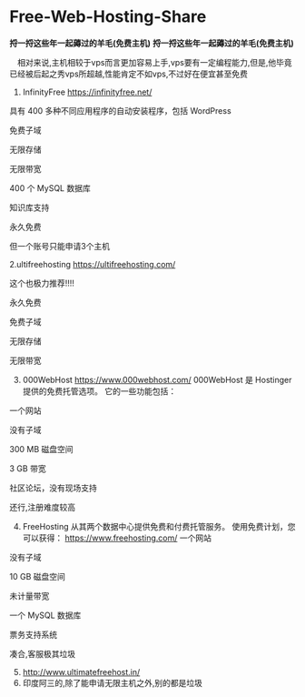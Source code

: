 # Free-Web-Hosting-Share
__捋一捋这些年一起薅过的羊毛(免费主机)__
__捋一捋这些年一起薅过的羊毛(免费主机)__




　相对来说,主机相较于vps而言更加容易上手,vps要有一定编程能力,但是,他毕竟已经被后起之秀vps所超越,性能肯定不如vps,不过好在便宜甚至免费
 
 
 1. InfinityFree
https://infinityfree.net/

具有 400 多种不同应用程序的自动安装程序，包括 WordPress

免费子域

无限存储

无限带宽

400 个 MySQL 数据库

知识库支持

永久免费


但一个账号只能申请3个主机


2.ultifreehosting
https://ultifreehosting.com/

这个也极力推荐!!!!

永久免费

免费子域

无限存储

无限带宽



3. 000WebHost
https://www.000webhost.com/
000WebHost 是 Hostinger 提供的免费托管选项。 它的一些功能包括：

一个网站

没有子域

300 MB 磁盘空间

3 GB 带宽


社区论坛，没有现场支持

还行,注册难度较高


4. FreeHosting 从其两个数据中心提供免费和付费托管服务。 使用免费计划，您可以获得：
https://www.freehosting.com/
一个网站

没有子域

10 GB 磁盘空间

未计量带宽

一个 MySQL 数据库

票务支持系统

凑合,客服极其垃圾


5. http://www.ultimatefreehost.in/
6. 印度阿三的,除了能申请无限主机之外,别的都是垃圾

